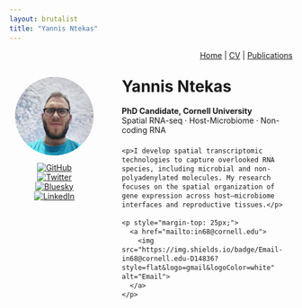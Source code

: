 ```yaml
---
layout: brutalist
title: "Yannis Ntekas"
---
```


<!-- === TOP NAVIGATION BAR === -->
<div style="text-align: right; font-size: 14px; margin-bottom: 30px;">
  <a href="/">Home</a> |
  <a href="/cv/">CV</a> |
  <a href="/publications/">Publications</a>
</div>

<!-- === MAIN FLEX CONTAINER === -->
<div style="display: flex; gap: 40px; align-items: flex-start; flex-wrap: wrap;">

  <!-- === LEFT PANEL (Image + Icons) === -->
  <div style="flex: 0 0 160px; text-align: center;">
    <img src="/assets/Photo.jpg" alt="Profile photo" style="width: 140px; border-radius: 50%; margin-bottom: 10px;">
    <div style="margin-bottom: 10px;">
      <a href="https://github.com/ntekasi">
        <img src="https://img.shields.io/badge/GitHub-181717?style=flat&logo=github&logoColor=white" alt="GitHub">
      </a><br>
      <a href="https://twitter.com/yourhandle">
        <img src="https://img.shields.io/badge/Twitter-1DA1F2?style=flat&logo=twitter&logoColor=white" alt="Twitter">
      </a><br>
      <a href="https://bsky.app/profile/yourhandle.bsky.social">
        <img src="https://img.shields.io/badge/Bluesky-1e88e5?style=flat" alt="Bluesky">
      </a><br>
      <a href="https://www.linkedin.com/in/yourhandle">
        <img src="https://img.shields.io/badge/LinkedIn-0077B5?style=flat&logo=linkedin&logoColor=white" alt="LinkedIn">
      </a>
    </div>
  </div>

  <!-- === RIGHT PANEL (Name, Title, Text, Email) === -->
  <div style="flex: 1 1 300px;">
    <h1 style="margin-top: 0;">Yannis Ntekas</h1>
    <p style="margin-bottom: 20px;"><strong>PhD Candidate, Cornell University</strong><br>
    Spatial RNA-seq · Host-Microbiome · Non-coding RNA</p>

    <p>I develop spatial transcriptomic technologies to capture overlooked RNA species, including microbial and non-polyadenylated molecules. My research focuses on the spatial organization of gene expression across host–microbiome interfaces and reproductive tissues.</p>

    <p style="margin-top: 25px;">
      <a href="mailto:in68@cornell.edu">
        <img src="https://img.shields.io/badge/Email-in68@cornell.edu-D14836?style=flat&logo=gmail&logoColor=white" alt="Email">
      </a>
    </p>
  </div>
</div>
